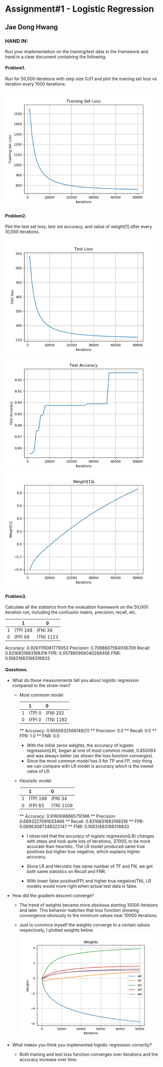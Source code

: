 # Assignment#1 - Logistic Regression

## Jae Dong Hwang

### HAND IN:
Run your implementation on the training/test data in the framework and hand in a clear document containing the following.

#### Problem1.
Run for 50,000 iterations with step size 0.01 and plot the training set loss vs iteration every 1000 iterations.

![Loss Function](training_set_loss_50000.png)

#### Problem2.
Plot the test set loss, test set accuracy, and value of weight[1] after every 10,000 iterations.

  ![test_loss](test_loss_50000.png)
  ![test_accuracy](test_accuracy_vs_iters_50000.png)
  ![w1](w1_50000.png)

#### Problem3.
Calculate all the statistics from the evaluation framework on the 50,000 iteration run, including the confusion matrix, precision, recall, etc.

|          |    1     |    0     |
|----------|----------|----------|
|    1     | (TP) 168 | (FN) 34  |
|    0     | (FP) 69  |(TN) 1123 |
Accuracy: 0.9261119081779053
Precision: 0.7088607594936709
Recall: 0.8316831683168316
FPR: 0.057885906040268456
FNR: 0.16831683168316833

#### Questions.
* What do these measurements tell you about logistic regression compared to the straw-men?

  * Most commom model

      |          |    1     |     0    |
      |----------|----------|----------|
      |    1     |  (TP) 0  | (FN) 202 |
      |    0     |  (FP) 0  |(TN) 1192 |
      ** Accuracy: 0.8550932568149211
      ** Precision: 0.0
      ** Recall: 0.0
      ** FPR: 1.0
      ** FNR: 0.0 

       * With the initial zeros weights, the accuracy of logistic regression(LR), began at one of most common model, 0.855093 and was always better (as shown the loss function converges).
       * Since the most common model has 0 for TP and FP, only thing we can compare with LR model is accuracy which is the lowest value of LR.
  
  * Heuristic model
    
      |          |    1     |    0     |
      |----------|----------|----------|
      |    1     | (TP) 168 | (FN) 34  |
      |    0     | (FP) 83  |(TN) 1109 |
      ** Accuracy: 0.9160688665710186
      ** Precision: 0.6693227091633466
      ** Recall: 0.8316831683168316
      ** FPR: 0.06963087248322147
      ** FNR: 0.16831683168316833

    *  I observed that the accuracy of logistic regression(LR) changes with steps and took quite lots of iterations, 37000, to be more accurate than heuristic. The LR model produced same true positives but higher true negative, which explains higher accuracy. 

    * Since LR and Heruistic has same number of TF and FN, we got both same statistics on Recall and FNR. 

    * With lower false positive(FP) and higher true negative(TN), LR models would more right when actual test data is false.
    

* How did the gradient descent converge?
  * The trend of weights became more obvisous starting 10000 iteraions and later. This behavior matches that loss function showing convergence obviously to the minimum values near 10000 iterations. 

  * Just to convince myself the weights converge to a certain values respectively, I plotted weights below.
  ![weights](weights_50000.png)
  
* What makes you think you implemented logistic regression correctly?
  * Both training and test loss function converges over iterations and the accuracy increase over time.
